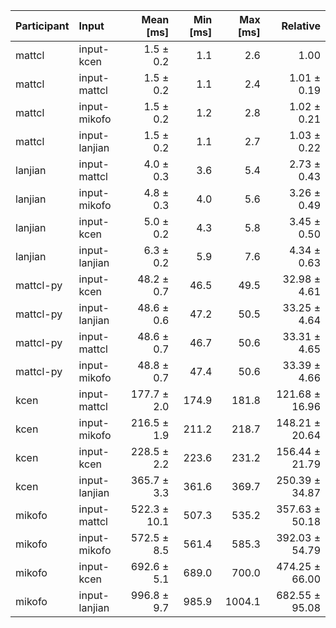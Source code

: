 | Participant | Input | Mean [ms] | Min [ms] | Max [ms] | Relative |
|:---|:---|---:|---:|---:|---:|
| mattcl | input-kcen | 1.5 ± 0.2 | 1.1 | 2.6 | 1.00 |
| mattcl | input-mattcl | 1.5 ± 0.2 | 1.1 | 2.4 | 1.01 ± 0.19 |
| mattcl | input-mikofo | 1.5 ± 0.2 | 1.2 | 2.8 | 1.02 ± 0.21 |
| mattcl | input-lanjian | 1.5 ± 0.2 | 1.1 | 2.7 | 1.03 ± 0.22 |
| lanjian | input-mattcl | 4.0 ± 0.3 | 3.6 | 5.4 | 2.73 ± 0.43 |
| lanjian | input-mikofo | 4.8 ± 0.3 | 4.0 | 5.6 | 3.26 ± 0.49 |
| lanjian | input-kcen | 5.0 ± 0.2 | 4.3 | 5.8 | 3.45 ± 0.50 |
| lanjian | input-lanjian | 6.3 ± 0.2 | 5.9 | 7.6 | 4.34 ± 0.63 |
| mattcl-py | input-kcen | 48.2 ± 0.7 | 46.5 | 49.5 | 32.98 ± 4.61 |
| mattcl-py | input-lanjian | 48.6 ± 0.6 | 47.2 | 50.5 | 33.25 ± 4.64 |
| mattcl-py | input-mattcl | 48.6 ± 0.7 | 46.7 | 50.6 | 33.31 ± 4.65 |
| mattcl-py | input-mikofo | 48.8 ± 0.7 | 47.4 | 50.6 | 33.39 ± 4.66 |
| kcen | input-mattcl | 177.7 ± 2.0 | 174.9 | 181.8 | 121.68 ± 16.96 |
| kcen | input-mikofo | 216.5 ± 1.9 | 211.2 | 218.7 | 148.21 ± 20.64 |
| kcen | input-kcen | 228.5 ± 2.2 | 223.6 | 231.2 | 156.44 ± 21.79 |
| kcen | input-lanjian | 365.7 ± 3.3 | 361.6 | 369.7 | 250.39 ± 34.87 |
| mikofo | input-mattcl | 522.3 ± 10.1 | 507.3 | 535.2 | 357.63 ± 50.18 |
| mikofo | input-mikofo | 572.5 ± 8.5 | 561.4 | 585.3 | 392.03 ± 54.79 |
| mikofo | input-kcen | 692.6 ± 5.1 | 689.0 | 700.0 | 474.25 ± 66.00 |
| mikofo | input-lanjian | 996.8 ± 9.7 | 985.9 | 1004.1 | 682.55 ± 95.08 |
